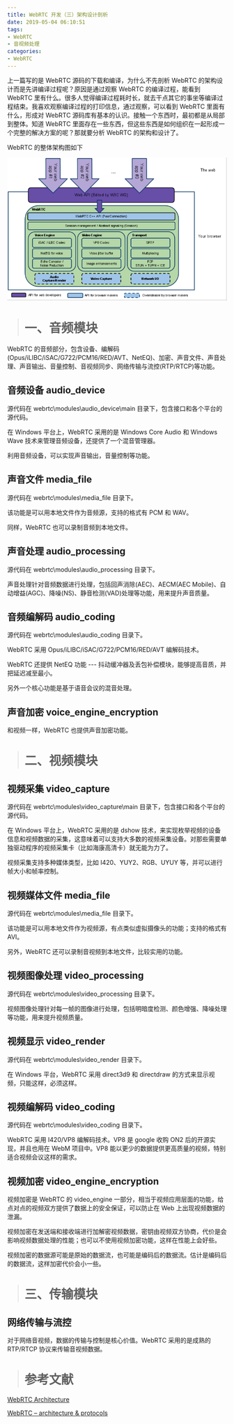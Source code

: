 ```yaml
---
title: WebRTC 开发（三）架构设计剖析
date: 2019-05-04 06:10:51
tags:
- WebRTC
- 音视频处理
categories:
- WebRTC
---
```


上一篇写的是 WebRTC 源码的下载和编译，为什么不先剖析 WebRTC 的架构设计而是先讲编译过程呢？原因是通过观察 WebRTC 的编译过程，能看到 WebRTC 里有什么。很多人觉得编译过程耗时长，就去干点其它的事坐等编译过程结束。我喜欢观察编译过程的打印信息，通过观察，可以看到 WebRTC 里面有什么，形成对 WebRTC 源码库有基本的认识。接触一个东西时，最初都是从局部到整体。知道 WebRTC 里面存在一些东西，但这些东西是如何组织在一起形成一个完整的解决方案的呢？那就要分析 WebRTC 的架构和设计了。

<!-- more -->

WebRTC 的整体架构图如下

![WebRTC 整体架构图](https://raw.githubusercontent.com/depthlove/depthloveBlog/8c991266c4350b1b66dc277d7576903824013017/source/images/webrtc-development-3-analysis-of-architectural-design/webrtc-architecture.png)


> # 一、音频模块

WebRTC 的音频部分，包含设备、编解码(Opus/iLIBC/iSAC/G722/PCM16/RED/AVT、NetEQ)、加密、声音文件、声音处理、声音输出、音量控制、音视频同步、网络传输与流控(RTP/RTCP)等功能。

## 音频设备 audio_device

源代码在 webrtc\modules\audio_device\main 目录下，包含接口和各个平台的源代码。

在 Windows 平台上，WebRTC 采用的是 Windows Core Audio 和 Windows Wave 技术来管理音频设备，还提供了一个混音管理器。

利用音频设备，可以实现声音输出，音量控制等功能。

## 声音文件 media_file

源代码在 webrtc\modules\media_file 目录下。

该功能是可以用本地文件作为音频源，支持的格式有 PCM 和 WAV。

同样，WebRTC 也可以录制音频到本地文件。

## 声音处理 audio_processing

源代码在 webrtc\modules\audio_processing 目录下。

声音处理针对音频数据进行处理，包括回声消除(AEC)、AECM(AEC Mobile)、自动增益(AGC)、降噪(NS)、静音检测(VAD)处理等功能，用来提升声音质量。

## 音频编解码 audio_coding

源代码在 webrtc\modules\audio_coding 目录下。

WebRTC 采用 Opus/iLIBC/iSAC/G722/PCM16/RED/AVT 编解码技术。

WebRTC 还提供 NetEQ 功能 --- 抖动缓冲器及丢包补偿模块，能够提高音质，并把延迟减至最小。

另外一个核心功能是基于语音会议的混音处理。

## 声音加密 voice_engine_encryption

和视频一样，WebRTC 也提供声音加密功能。


> # 二、视频模块

## 视频采集 video_capture

源代码在 webrtc\modules\video_capture\main 目录下，包含接口和各个平台的源代码。

在 Windows 平台上，WebRTC 采用的是 dshow 技术，来实现枚举视频的设备信息和视频数据的采集，这意味着可以支持大多数的视频采集设备。对那些需要单独驱动程序的视频采集卡（比如海康高清卡）就无能为力了。

视频采集支持多种媒体类型，比如 I420、YUY2、RGB、UYUY 等，并可以进行帧大小和帧率控制。

## 视频媒体文件 media_file

源代码在 webrtc\modules\media_file 目录下。

该功能是可以用本地文件作为视频源，有点类似虚拟摄像头的功能；支持的格式有 AVI。

另外，WebRTC 还可以录制音视频到本地文件，比较实用的功能。

## 视频图像处理 video_processing

源代码在 webrtc\modules\video_processing 目录下。

视频图像处理针对每一帧的图像进行处理，包括明暗度检测、颜色增强、降噪处理等功能，用来提升视频质量。

## 视频显示 video_render

源代码在 webrtc\modules\video_render 目录下。

在 Windows 平台，WebRTC 采用 direct3d9 和 directdraw 的方式来显示视频，只能这样，必须这样。

## 视频编解码 video_coding

源代码在 webrtc\modules\video_coding 目录下。

WebRTC 采用 I420/VP8 编解码技术。VP8 是 google 收购 ON2 后的开源实现，并且也用在 WebM 项目中。VP8 能以更少的数据提供更高质量的视频，特别适合视频会议这样的需求。

## 视频加密 video_engine_encryption

视频加密是 WebRTC 的 video_engine 一部分，相当于视频应用层面的功能，给点对点的视频双方提供了数据上的安全保证，可以防止在 Web 上出现视频数据的泄漏。

视频加密在发送端和接收端进行加解密视频数据，密钥由视频双方协商，代价是会影响视频数据处理的性能；也可以不使用视频加密功能，这样在性能上会好些。

视频加密的数据源可能是原始的数据流，也可能是编码后的数据流。估计是编码后的数据流，这样加密代价会小一些。


> # 三、传输模块

## 网络传输与流控

对于网络音视频，数据的传输与控制是核心价值。WebRTC 采用的是成熟的 RTP/RTCP 协议来传输音视频数据。


> # 参考文献

[WebRTC Architecture](https://webrtc.org/architecture/)

[WebRTC – architecture & protocols](https://princiya777.wordpress.com/2017/08/19/webrtc-architecture-protocols/)